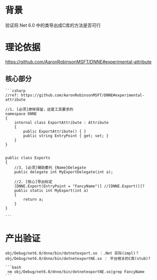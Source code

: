 # 背景
验证将.Net 6.0 中的类导出成C库的方法是否可行

# 理论依据

https://github.com/AaronRobinsonMSFT/DNNE#experimental-attribute

## 核心部分

    ```csharp
    //ref: https://github.com/AaronRobinsonMSFT/DNNE#experimental-attribute

    //1. [必须]原样保留，这是工具要求的
    namespace DNNE
    {
        internal class ExportAttribute : Attribute
        {
            public ExportAttribute() { }
            public string EntryPoint { get; set; }
        }
    }


    public class Exports
    {
        //3. [必须]辅助委托 {Name}Delegate
        public delegate int MyExportDelegate(int a);

        //2. [核心]导出标定
        [DNNE.Export(EntryPoint = "FancyName")] //[DNNE.Export()]?
        public static int MyExport(int a)
        {
            return a;
        }
    }

    ```

# 产出验证

    obj/Debug/net6.0/dnne/bin/dotnetexport.so ：.Net 实际(impl)？
    obj/Debug/net6.0/dnne/bin/dotnetexportNE.so ： 平台相关的C库(stub)?

    ```bash
     nm obj/Debug/net6.0/dnne/bin/dotnetexportNE.so|grep FancyName
    ```